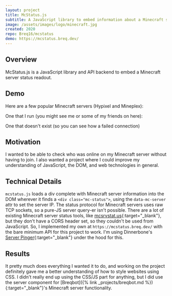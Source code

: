 ```yaml
---
layout: project
title: McStatus.js
subtitle: A JavaScript library to embed information about a Minecraft server into a website.
image: /assets/images/logo/minecraft.jpg
created: 2020
repo: Breq16/mcstatus
demo: https://mcstatus.breq.dev/
---
```


<link rel="stylesheet" href="/assets/css/mcstatus.css">
<script type="text/javascript" src="https://breq16.github.io/mcstatus/mcstatus.js"></script>

## Overview

McStatus.js is a JavaScript library and API backend to embed a Minecraft server status readout.

## Demo

Here are a few popular Minecraft servers (Hypixel and Mineplex):

<div class="mc-status" data-mc-server="mc.hypixel.net"></div>

<div class="mc-status" data-mc-server="us.mineplex.com"></div>

One that I run (you might see me or some of my friends on here):

<div class="mc-status" data-mc-server="breq.dev"></div>

One that doesn't exist (so you can see how a failed connection)

<div class="mc-status" data-mc-server="not-a-real-server.example.com"></div>

## Motivation

I wanted to be able to check who was online on my Minecraft server without having to join. I also wanted a project where I could improve my understanding of JavaScript, the DOM, and web technologies in general.

## Technical Details

`mcstatus.js` loads a div complete with Minecraft server information into the DOM wherever it finds a `<div class="mc-status">`, using the `data-mc-server` attr to set the server IP. The status protocol for Minecraft servers uses raw TCP sockets, so a pure-JS server query-er isn't possible. There are a lot of existing Minecraft server status tools, like [mcsrvstat.us](https://api.mcsrvstat.us/){:target="_blank"}, but they don't have a CORS header set, so they couldn't be used from JavaScript. So, I implemented my own at `https://mcstatus.breq.dev/` with the bare minimum API for this project to work. I'm using Dinnerbone's [Server Pinger](https://github.com/Dinnerbone/mcstatus){:target="_blank"} under the hood for this.

## Results

It pretty much does everything I wanted it to do, and working on the project definitely gave me a better understanding of how to style websites using CSS. I didn't really end up using the CSS/JS part for anything, but I did use the server component for [Breqbot]({% link _projects/breqbot.md %}){:target="_blank"}'s Minecraft server functionality.
